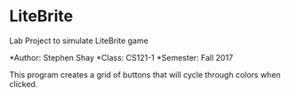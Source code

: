 # LiteBrite
Lab Project to simulate LiteBrite game

*Author: Stephen Shay
*Class: CS121-1
*Semester: Fall 2017

This program creates a grid of buttons that will cycle through
colors when clicked.


